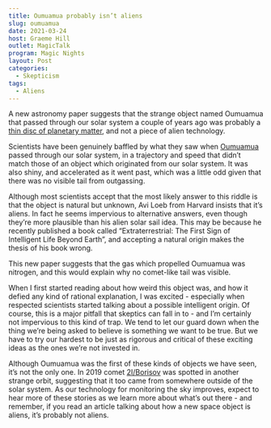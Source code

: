 ```yaml
---
title: Oumuamua probably isn’t aliens
slug: oumuamua
date: 2021-03-24
host: Graeme Hill
outlet: MagicTalk
program: Magic Nights
layout: Post
categories:
  - Skepticism
tags:
  - Aliens
---
```


A new astronomy paper suggests that the strange object named Oumuamua that passed through our solar system a couple of years ago was probably a [thin disc of planetary matter](https://www.stuff.co.nz/science/300256287/no-cigar-interstellar-object-named-oumuamua-is-cookieshaped-planet-shard), and not a piece of alien technology.

<!-- more -->

Scientists have been genuinely baffled by what they saw when [Oumuamua](https://en.wikipedia.org/wiki/%CA%BBOumuamua) passed through our solar system, in a trajectory and speed that didn’t match those of an object which originated from our solar system. It was also shiny, and accelerated as it went past, which was a little odd given that there was no visible tail from outgassing.

Although most scientists accept that the most likely answer to this riddle is that the object is natural but unknown, Avi Loeb from Harvard insists that it’s aliens. In fact he seems impervious to alternative answers, even though they’re more plausible than his alien solar sail idea. This may be because he recently published a book called “Extraterrestrial: The First Sign of Intelligent Life Beyond Earth”, and accepting a natural origin makes the thesis of his book wrong.

This new paper suggests that the gas which propelled Oumuamua was nitrogen, and this would explain why no comet-like tail was visible.

When I first started reading about how weird this object was, and how it defied any kind of rational explanation, I was excited - especially when respected scientists started talking about a possible intelligent origin. Of course, this is a major pitfall that skeptics can fall in to - and I’m certainly not impervious to this kind of trap. We tend to let our guard down when the thing we’re being asked to believe is something we want to be true. But we have to try our hardest to be just as rigorous and critical of these exciting ideas as the ones we’re not invested in.

Although Oumuamua was the first of these kinds of objects we have seen, it’s not the only one. In 2019 comet [2I/Borisov](https://en.wikipedia.org/wiki/2I/Borisov) was spotted in another strange orbit, suggesting that it too came from somewhere outside of the solar system. As our technology for monitoring the sky improves, expect to hear more of these stories as we learn more about what’s out there - and remember, if you read an article talking about how a new space object is aliens, it’s probably not aliens.
